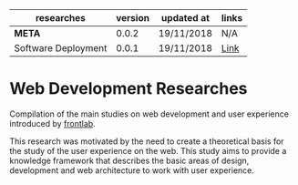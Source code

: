 researches                 | version | updated at  | links
---------------------------|---------|-------------|------
**META**                   | 0.0.2   | 19/11/2018  | N/A
Software Deployment        | 0.0.1   | 19/11/2018  | [Link](https://github.com/faelplg/web-development-researches/tree/master/deployment)

# Web Development Researches

Compilation of the main studies on web development and user experience introduced by [frontlab](https://faelplg.github.io/frontlab/).

This research was motivated by the need to create a theoretical basis for the study of the user experience on the web. This study aims to provide a knowledge framework that describes the basic areas of design, development and web architecture to work with user experience.
